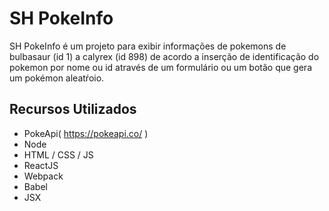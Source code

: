 # SH PokeInfo

SH PokeInfo é um projeto para exibir informações de pokemons de bulbasaur (id 1) a calyrex (id 898) de acordo a inserção 
de identificação do pokemon por nome ou id através de um formulário ou um botão que gera um pokémon aleatŕoio.


## Recursos Utilizados

- PokeApi( https://pokeapi.co/ )
- Node
- HTML / CSS / JS
- ReactJS
- Webpack
- Babel
- JSX
